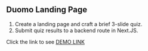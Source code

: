 ## Duomo Landing Page

1. Create a landing page and craft a brief 3-slide quiz.
2. Submit quiz results to a backend route in Next.JS.

Click the link to see [DEMO LINK](https://olya-shyian.github.io/duomo-test/)
